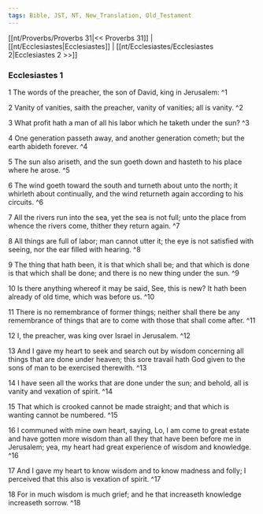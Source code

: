 ```yaml
---
tags: Bible, JST, NT, New_Translation, Old_Testament
---
```


[[nt/Proverbs/Proverbs 31|<< Proverbs 31]] | [[nt/Ecclesiastes|Ecclesiastes]] | [[nt/Ecclesiastes/Ecclesiastes 2|Ecclesiastes 2 >>]]

### Ecclesiastes 1

1 The words of the preacher, the son of David, king in Jerusalem:  ^1

2 Vanity of vanities, saith the preacher, vanity of vanities; all is vanity.  ^2

3 What profit hath a man of all his labor which he taketh under the sun?  ^3

4 One generation passeth away, and another generation cometh; but the earth abideth forever.  ^4

5 The sun also ariseth, and the sun goeth down and hasteth to his place where he arose.  ^5

6 The wind goeth toward the south and turneth about unto the north; it whirleth about continually, and the wind returneth again according to his circuits.  ^6

7 All the rivers run into the sea, yet the sea is not full; unto the place from whence the rivers come, thither they return again.  ^7

8 All things are full of labor; man cannot utter it; the eye is not satisfied with seeing, nor the ear filled with hearing.  ^8

9 The thing that hath been, it is that which shall be; and that which is done is that which shall be done; and there is no new thing under the sun.  ^9

10 Is there anything whereof it may be said, See, this is new? It hath been already of old time, which was before us.  ^10

11 There is no remembrance of former things; neither shall there be any remembrance of things that are to come with those that shall come after.  ^11

12 I, the preacher, was king over Israel in Jerusalem.  ^12

13 And I gave my heart to seek and search out by wisdom concerning all things that are done under heaven; this sore travail hath God given to the sons of man to be exercised therewith.  ^13

14 I have seen all the works that are done under the sun; and behold, all is vanity and vexation of spirit.  ^14

15 That which is crooked cannot be made straight; and that which is wanting cannot be numbered.  ^15

16 I communed with mine own heart, saying, Lo, I am come to great estate and have gotten more wisdom than all they that have been before me in Jerusalem; yea, my heart had great experience of wisdom and knowledge.  ^16

17 And I gave my heart to know wisdom and to know madness and folly; I perceived that this also is vexation of spirit.  ^17

18 For in much wisdom is much grief; and he that increaseth knowledge increaseth sorrow.  ^18

 
